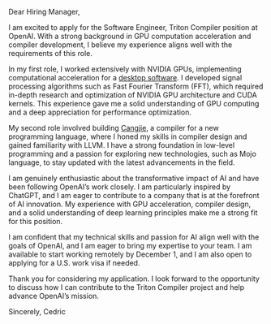 Dear Hiring Manager,

I am excited to apply for the Software Engineer, Triton Compiler position at OpenAI. With a strong background in GPU computation acceleration and compiler development, I believe my experience aligns well with the requirements of this role.

In my first role, I worked extensively with NVIDIA GPUs, implementing computational acceleration for a [desktop software](https://www.ultrasine.cn/us_RTSA). I developed signal processing algorithms such as Fast Fourier Transform (FFT), which required in-depth research and optimization of NVIDIA GPU architecture and CUDA kernels. This experience gave me a solid understanding of GPU computing and a deep appreciation for performance optimization.

My second role involved building [Cangjie](https://news.ycombinator.com/item?id=40752076), a compiler for a new programming language, where I honed my skills in compiler design and gained familiarity with LLVM. I have a strong foundation in low-level programming and a passion for exploring new technologies, such as Mojo language, to stay updated with the latest advancements in the field.

I am genuinely enthusiastic about the transformative impact of AI and have been following OpenAI’s work closely. I am particularly inspired by ChatGPT, and I am eager to contribute to a company that is at the forefront of AI innovation. My experience with GPU acceleration, compiler design, and a solid understanding of deep learning principles make me a strong fit for this position.

I am confident that my technical skills and passion for AI align well with the goals of OpenAI, and I am eager to bring my expertise to your team. I am available to start working remotely by December 1, and I am also open to applying for a U.S. work visa if needed.

Thank you for considering my application. I look forward to the opportunity to discuss how I can contribute to the Triton Compiler project and help advance OpenAI’s mission.

Sincerely,
Cedric
